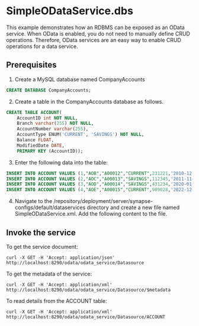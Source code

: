 # SimpleODataService.dbs

This example demonstrates how an RDBMS can be exposed as an OData service. When OData is enabled, you do not need to manually define CRUD operations. Therefore, OData services are an easy way to enable CRUD operations for a data service.

## Prerequisites
1. Create a MySQL database named CompanyAccounts

```sql
CREATE DATABASE CompanyAccounts;
```
2. Create a table in the CompanyAccounts database as follows.
```sql
CREATE TABLE ACCOUNT(
    AccountID int NOT NULL,
    Branch varchar(255) NOT NULL, 
    AccountNumber varchar(255),
    AccountType ENUM('CURRENT', 'SAVINGS') NOT NULL,
    Balance FLOAT,
    ModifiedDate DATE,
    PRIMARY KEY (AccountID)); 
```
3. Enter the following data into the table:
```sql
INSERT INTO ACCOUNT VALUES (1,"AOB","A00012","CURRENT",231221,'2010-12-02');
INSERT INTO ACCOUNT VALUES (2,"AOC","A00013","SAVINGS",112345,'2011-11-02');
INSERT INTO ACCOUNT VALUES (3,"AOD","A00014","SAVINGS",431234,'2020-01-05');
INSERT INTO ACCOUNT VALUES (4,"AOE","A00015","CURRENT",989028,'2022-12-22'); 
```
4. Navigate to the <MI-Home>/repository/deployment/server/synapse-configs/default/dataservices directory and create a new file named SimpleODataService.xml. Add the following content to the file.

## Invoke the service

To get the service document:
```
curl -X GET -H 'Accept: application/json' http://localhost:8290/odata/odata_service/Datasource
```

To get the metadata of the service:
```
curl -X GET -H 'Accept: application/xml' http://localhost:8290/odata/odata_service/Datasource/$metadata
```

To read details from the ACCOUNT table:
```
curl -X GET -H 'Accept: application/xml' http://localhost:8290/odata/odata_service/Datasource/ACCOUNT
```